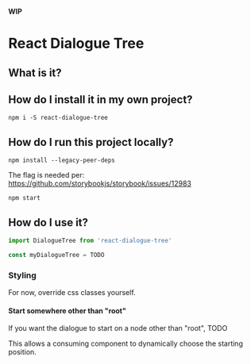 **WIP**

# React Dialogue Tree

What is it?
-----------


How do I install it in my own project?
----------------

`npm i -S react-dialogue-tree`


How do I run this project locally?
----------------

`npm install --legacy-peer-deps`

The flag is needed per: https://github.com/storybookjs/storybook/issues/12983

`npm start`


How do I use it?
----------------

```javascript
import DialogueTree from 'react-dialogue-tree'

const myDialogueTree = TODO
```



### Styling

For now, override css classes yourself.


#### Start somewhere other than "root"

If you want the dialogue to start on a node other than "root", TODO

This allows a consuming component to dynamically choose the starting position.
